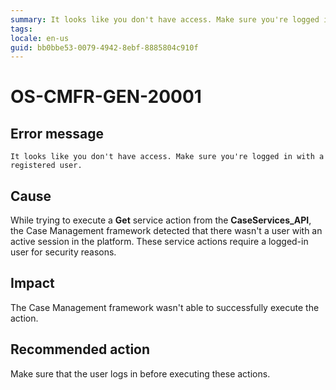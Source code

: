 ```yaml
---
summary: It looks like you don't have access. Make sure you're logged in with a registered user.
tags:
locale: en-us
guid: bb0bbe53-0079-4942-8ebf-8885804c910f
---
```


# OS-CMFR-GEN-20001

## Error message

`It looks like you don't have access. Make sure you're logged in with a registered user.`

## Cause

While trying to execute a **Get** service action from the **CaseServices_API**, the Case Management framework detected that there wasn't a user with an active session in the platform. These service actions require a logged-in user for security reasons.

## Impact

The Case Management framework wasn't able to successfully execute the action.

## Recommended action

Make sure that the user logs in before executing these actions.
